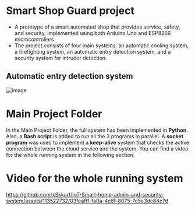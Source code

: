 # Smart Shop Guard project
- A prototype of a smart automated shop that provides service, safety, and security, implemented using both Arduino Uno and ESP8266 microcontrollers
- The project consists of four main systems: an automatic cooling system, a firefighting system, an automatic entry detection system, and a security system for intruder detection.

## Automatic entry detection system
![image](https://github.com/user-attachments/assets/f86acbed-ca17-4638-957b-704dc8fc865c)


# Main Project Folder
In the Main Project Folder, the full system has been implemented in **Python**. Also, a **Bash script** is added to run all the 3 programs in parallel. A **socket program** was used to implement a **keep-alive** system that checks the active connection between the cloud service and the system. You can find a video for the whole running system in the following section.

# Video for the whole running system



https://github.com/xSkkarf/IoT-Smart-home-admin-and-security-system/assets/113522732/03feafff-fa0a-4c8f-8075-7c5e3dc84c7d
